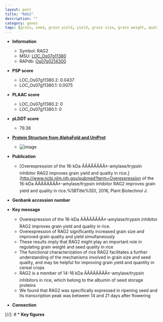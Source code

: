 ```yaml
---
layout: post
title: "RAG2"
description: ""
category: genes
tags: [grain, seed, grain yield, yield, grain size, grain weight, quality, albumin, grain quality]
---
```


* **Information**  
    + Symbol: RAG2  
    + MSU: [LOC_Os07g11380](http://rice.plantbiology.msu.edu/cgi-bin/ORF_infopage.cgi?orf=LOC_Os07g11380)  
    + RAPdb: [Os07g0214300](http://rapdb.dna.affrc.go.jp/viewer/gbrowse_details/irgsp1?name=Os07g0214300)  

* **PSP score**  
    + LOC_Os07g11380.2: 0.0437 
    + LOC_Os07g11380.1: 0.0075 

* **PLAAC score**  
    + LOC_Os07g11380.2: 0 
    + LOC_Os07g11380.1: 0 

* **pLDDT score**
    + 79.38

* **[Protein Structure from AlphaFold and UniProt](https://www.uniprot.org/uniprotkb/Q01882/entry#structure)**
    + ![image](https://ricepsp.github.io/images/Q0/AF-Q01882-F1.png)

* **Publication**  
    + [Overexpression of the 16-kDa ÃÂÃÂÃÂÃÂ±-amylase/trypsin inhibitor RAG2 improves grain yield and quality in rice.](http://www.ncbi.nlm.nih.gov/pubmed?term=Overexpression of the 16-kDa ÃÂÃÂÃÂÃÂ±-amylase/trypsin inhibitor RAG2 improves grain yield and quality in rice.%5BTitle%5D), 2016, Plant Biotechnol J.

* **Genbank accession number**  

* **Key message**  
    + Overexpression of the 16-kDa ÃÂÃÂÃÂÃÂ±-amylase/trypsin inhibitor RAG2 improves grain yield and quality in rice.
    + Overexpression of RAG2 significantly increased grain size and improved grain quality and yield simultaneously
    + These results imply that RAG2 might play an important role in regulating grain weight and seed quality in rice
    + The functional characterization of rice RAG2 facilitates a further understanding of the mechanisms involved in grain size and seed quality, and may be helpful for improving grain yield and quantity in cereal crops
    + RAG2 is a member of 14-16 kDa ÃÂÃÂÃÂÃÂ±-amylase/trypsin inhibitors in rice, which belong to the albumin of seed storage proteins
    + We found that RAG2 was specifically expressed in ripening seed and its transcription peak was between 14 and 21 days after flowering

* **Connection**  

[//]: # * **Key figures**  



